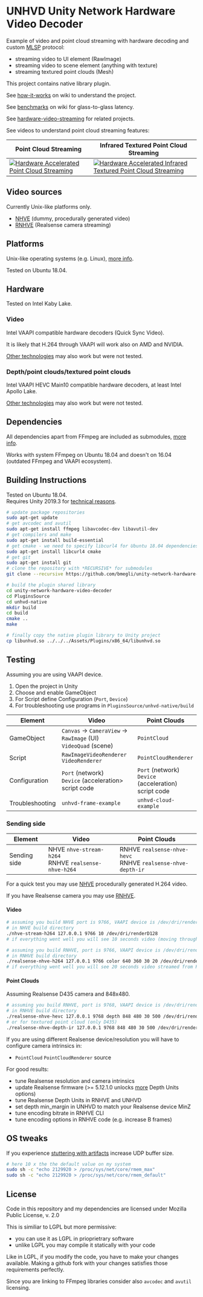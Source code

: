 # UNHVD Unity Network Hardware Video Decoder

Example of video and point cloud streaming with hardware decoding and custom [MLSP](https://github.com/bmegli/minimal-latency-streaming-protocol) protocol:

- streaming video to UI element (RawImage)
- streaming video to scene element (anything with texture)
- streaming textured point clouds (Mesh)

This project contains native library plugin.

See [how-it-works](https://github.com/bmegli/unity-network-hardware-video-decoder/wiki/How-it-works) on wiki to understand the project.

See [benchmarks](https://github.com/bmegli/unity-network-hardware-video-decoder/wiki/Benchmarks) on wiki for glass-to-glass latency.

See [hardware-video-streaming](https://github.com/bmegli/hardware-video-streaming) for related projects.

See videos to understand point cloud streaming features:

| Point Cloud Streaming | Infrared Textured Point Cloud Streaming |
|-----------------------|-----------------------------------------|
| [![Hardware Accelerated Point Cloud Streaming](http://img.youtube.com/vi/qnTxhfNW-_4/0.jpg)](http://www.youtube.com/watch?v=qnTxhfNW-_4) | [![Hardware Accelerated Infrared Textured Point Cloud Streaming](http://img.youtube.com/vi/zVIuvWMz5mU/0.jpg)](https://www.youtube.com/watch?v=zVIuvWMz5mU) |

## Video sources

Currently Unix-like platforms only.

- [NHVE](https://github.com/bmegli/network-hardware-video-encoder) (dummy, procedurally generated video)
- [RNHVE](https://github.com/bmegli/realsense-network-hardware-video-encoder) (Realsense camera streaming)

## Platforms 

Unix-like operating systems (e.g. Linux), [more info](https://github.com/bmegli/unity-network-hardware-video-decoder/wiki/Platforms).

Tested on Ubuntu 18.04.

## Hardware

Tested on Intel Kaby Lake.

### Video

Intel VAAPI compatible hardware decoders (Quick Sync Video).

It is likely that H.264 through VAAPI will work also on AMD and NVIDIA.

[Other technologies](https://github.com/bmegli/unity-network-hardware-video-decoder/wiki/Hardware) may also work but were not tested.


### Depth/point clouds/textured point clouds

Intel VAAPI HEVC Main10 compatible hardware decoders, at least Intel Apollo Lake.

[Other technologies](https://github.com/bmegli/unity-network-hardware-video-decoder/wiki/Hardware) may also work but were not tested.

## Dependencies

All dependencies apart from FFmpeg are included as submodules, [more info](https://github.com/bmegli/unity-network-hardware-video-decoder/wiki/Dependencies).

Works with system FFmpeg on Ubuntu 18.04 and doesn't on 16.04 (outdated FFmpeg and VAAPI ecosystem).

## Building Instructions

Tested on Ubuntu 18.04.\
Requires Unity 2019.3  for [technical reasons](https://github.com/bmegli/unity-network-hardware-video-decoder/wiki/How-it-works#point-clouds).

``` bash
# update package repositories
sudo apt-get update 
# get avcodec and avutil
sudo apt-get install ffmpeg libavcodec-dev libavutil-dev
# get compilers and make 
sudo apt-get install build-essential
# get cmake - we need to specify libcurl4 for Ubuntu 18.04 dependencies problem
sudo apt-get install libcurl4 cmake
# get git
sudo apt-get install git
# clone the repository with *RECURSIVE* for submodules
git clone --recursive https://github.com/bmegli/unity-network-hardware-video-decoder.git

# build the plugin shared library
cd unity-network-hardware-video-decoder
cd PluginsSource
cd unhvd-native
mkdir build
cd build
cmake ..
make

# finally copy the native plugin library to Unity project
cp libunhvd.so ../../../Assets/Plugins/x86_64/libunhvd.so
```

## Testing

Assuming you are using VAAPI device.

1. Open the project in Unity
2. Choose and enable GameObject
4. For Script define Configuration (`Port`, `Device`)
5. For troubleshooting use programs in `PluginsSource/unhvd-native/build`

|  Element         | Video                                 |  Point Clouds                           |
|------------------|---------------------------------------|-----------------------------------------|
| GameObject       | `Canvas` -> `CameraView` -> `RawImage` (UI) <br> `VideoQuad` (scene) | `PointCloud`                            |
| Script           | `RawImageVideoRenderer` <br> `VideoRenderer` | `PointCloudRenderer`             |
| Configuration    | `Port` (network) <br> `Device` (acceleration> <br> script code | `Port` (network) <br> `Device` (acceleration) <br> script code                        |
| Troubleshooting  | `unhvd-frame-example`                 | `unhvd-cloud-example`                   |

### Sending side
|  Element         | Video                                 |  Point Clouds                           |
|------------------|---------------------------------------|-----------------------------------------|
| Sending side     | NHVE `nhve-stream-h264` <br> RNHVE `realsense-nhve-h264`| RNHVE `realsense-nhve-hevc` <br> RNHVE `realsense-nhve-depth-ir`|

For a quick test you may use [NHVE](https://github.com/bmegli/network-hardware-video-encoder) procedurally generated H.264 video.

If you have Realsense camera you may use [RNHVE](https://github.com/bmegli/realsense-network-hardware-video-encoder).

#### Video

```bash
# assuming you build NHVE port is 9766, VAAPI device is /dev/dri/renderD128
# in NHVE build directory
./nhve-stream-h264 127.0.0.1 9766 10 /dev/dri/renderD128
# if everything went well you will see 10 seconds video (moving through grayscale).

# assuming you build RNHVE, port is 9766, VAAPI device is /dev/dri/renderD128
# in RNHVE build directory
./realsense-nhve-h264 127.0.0.1 9766 color 640 360 30 20 /dev/dri/renderD128
# if everything went well you will see 20 seconds video streamed from Realsense camera.
```

#### Point Clouds

Assuming Realsense D435 camera and 848x480.

```bash
# assuming you build RNHVE, port is 9768, VAAPI device is /dev/dri/renderD128
# in RNHVE build directory
./realsense-nhve-hevc 127.0.0.1 9768 depth 848 480 30 500 /dev/dri/renderD128
# or for textured point cloud (only D435)
./realsense-nhve-depth-ir 127.0.0.1 9768 848 480 30 500 /dev/dri/renderD128 8000000 1000000 0.0001
```

If you are using different Realsense device/resolution you will have to configure camera intrinsics in:
- `PointCloud` `PointCloudRenderer` source

For good results:
- tune Realsense resolution and camera intrinsics
- update Realsense firmware (>= 5.12.1.0 unlocks [more](https://github.com/bmegli/realsense-depth-to-vaapi-hevc10/wiki/How-it-works#depth-units) Depth Units options)
- tune Realsense Depth Units in RNHVE and UNHVD
- set depth min_margin in UNHVD to match your Realsense device MinZ
- tune encoding bitrate in RNHVE CLI
- tune encoding options in RNHVE code (e.g. increase B frames)

## OS tweaks

If you experience [stuttering with artifacts](https://github.com/bmegli/unity-network-hardware-video-decoder/issues/10#issuecomment-633255931) increase UDP buffer size.

```bash
# here 10 x the the default value on my system
sudo sh -c "echo 2129920 > /proc/sys/net/core/rmem_max"
sudo sh -c "echo 2129920 > /proc/sys/net/core/rmem_default"
```

## License

Code in this repository and my dependencies are licensed under Mozilla Public License, v. 2.0

This is similiar to LGPL but more permissive:
- you can use it as LGPL in prioprietrary software
- unlike LGPL you may compile it statically with your code

Like in LGPL, if you modify the code, you have to make your changes available.
Making a github fork with your changes satisfies those requirements perfectly.

Since you are linking to FFmpeg libraries consider also `avcodec` and `avutil` licensing.

